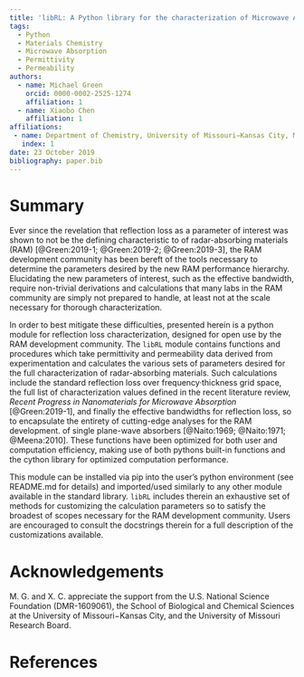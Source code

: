 ```yaml
---
title: 'libRL: A Python library for the characterization of Microwave Absorption'
tags:
  - Python
  - Materials Chemistry
  - Microwave Absorption
  - Permittivity
  - Permeability
authors:
  - name: Michael Green
    orcid: 0000-0002-2525-1274
    affiliation: 1
  - name: Xiaobo Chen
    affiliation: 1
affiliations:
 - name: Department of Chemistry, University of Missouri−Kansas City, MO 64110, U.S.A.
   index: 1
date: 23 October 2019
bibliography: paper.bib
---
```


# Summary

Ever since the revelation that reflection loss as a parameter of interest was
shown to not be the defining characteristic to of radar-absorbing materials (RAM)
[@Green:2019-1; @Green:2019-2; @Green:2019-3], the RAM development community has
been bereft of the tools necessary to determine the parameters desired by the new
RAM performance hierarchy. Elucidating the new parameters of interest, such as the
effective bandwidth, require non-trivial derivations and calculations that many labs
in the RAM community are simply not prepared to handle, at least not at the scale
necessary for thorough characterization.


In order to best mitigate these difficulties, presented herein is a python module
for reflection loss characterization, designed for open use by the RAM development
community. The ``libRL`` module contains functions and procedures which take
permittivity and permeability data derived from experimentation and calculates the
various sets of parameters desired for the full characterization of radar-absorbing
materials. Such calculations include the standard reflection loss over
frequency·thickness grid space, the full list of characterization values defined in
the recent literature review, *Recent Progress in Nanomaterials for Microwave Absorption*
[@Green:2019-1], and finally the effective bandwidths for reflection loss, so to
encapsulate the entirety of cutting-edge analyses for the RAM development. of single
plane-wave absorbers [@Naito:1969; @Naito:1971; @Meena:2010]. These functions have been
optimized for both user and computation efficiency, making use of both pythons built-in
functions and the cython library for optimized computation performance.


This module can be installed via pip into the user’s python environment (see README.md
for details) and imported/used similarly to any other module available in the standard
library. ``libRL`` includes therein an exhaustive set of methods for customizing the
calculation parameters so to satisfy the broadest of scopes necessary for the RAM
development community. Users are encouraged to consult the docstrings therein for a
full description of the customizations available.

# Acknowledgements

M. G. and X. C. appreciate the support from the U.S. National Science Foundation
(DMR-1609061), the School of Biological and Chemical Sciences at the
University of Missouri−Kansas City, and the University of Missouri Research Board.

# References